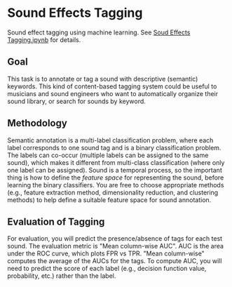 #  Sound Effects Tagging

Sound effect tagging using machine learning. See [Soud Effects Tagging.ipynb](https://github.com/rayleizhu/Sound-Effect-Tagging/blob/master/Sound%20Effects%20Tagging.ipynb) for details.

## Goal
This task is to annotate or tag a sound with descriptive (semantic) keywords.  This kind of content-based tagging system could be useful to musicians and sound engineers who want to automatically organize their sound library, or search for sounds by keyword.


## Methodology
Semantic annotation is a multi-label classification problem, where each label corresponds to one sound tag and is a binary classification problem. The labels can co-occur (multiple labels can be assigned to the same sound), which makes it different from multi-class classification (where only one label can be assigned).  Sound is a temporal process, so the important thing is how to define the _feature space_ for representing the sound, before learning the binary classifiers. You are free to choose appropriate methods (e.g., feature extraction method, dimensionality reduction, and clustering methods) to help define a suitable feature space for sound annotation.


## Evaluation of Tagging
For evaluation, you will predict the presence/absence of tags for each test sound. The evaluation metric is "Mean column-wise AUC".  AUC is the area under the ROC curve, which plots FPR vs TPR.  "Mean column-wise" computes the average of the AUCs for the tags.  To compute AUC, you will need to predict the score of each label (e.g., decision function value, probability, etc.) rather than the label.

